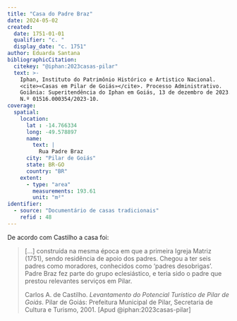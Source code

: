 ```yaml
---
title: "Casa do Padre Braz"
date: 2024-05-02
created:
  date: 1751-01-01
  qualifier: "c. "
  display_date: "c. 1751"
author: Eduarda Santana
bibliographicCitation:
  citekey: "@iphan:2023casas-pilar"
  text: >-
    Iphan, Instituto do Patrimônio Histórico e Artistico Nacional.
    <cite>«Casas em Pilar de Goiás»</cite>. Processo Administrativo.
    Goiânia: Superitendência do Iphan em Goiás, 13 de dezembro de 2023.
    N.º 01516.000354/2023-10.
coverage:
  spatial:
    location:
      lat : -14.766334
      long: -49.578897
      name:
        text: |
          Rua Padre Braz
      city: "Pilar de Goiás"
      state: BR-GO
      country: "BR"
    extent:
      - type: "area"
        measurements: 193.61
        unit: "m²"
identifier:
  - source: "Documentário de casas tradicionais"
    refid : 48
---
```


De acordo com Castilho a casa foi:

> [...] construída na mesma época em que a primeira Igreja Matriz
> (1751), sendo residência de apoio dos padres. Chegou a ter seis padres
> como moradores, conhecidos como ‘padres desobrigas’. Padre Braz fez
> parte do grupo eclesiástico, e teria sido o padre que prestou
> relevantes serviços em Pilar.
> 
> Carlos A. de Castilho. <cite>Levantamento do Potencial Turístico de
> Pilar de Goiás</cite>. Pilar de Goiás: Prefeitura Municipal de Pilar,
> Secretaria de Cultura e Turismo, 2001. [Apud @iphan:2023casas-pilar]
